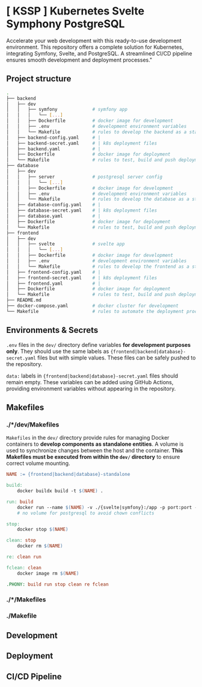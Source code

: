 # [ KSSP ] Kubernetes Svelte Symphony PostgreSQL

Accelerate your web development with this ready-to-use development environment.
This repository offers a complete solution for Kubernetes, integrating Symfony, Svelte, and PostgreSQL. A streamlined CI/CD pipeline ensures smooth development and deployment processes."

## Project structure

```bash
.
├── backend
│   ├── dev
│   │   ├── symfony             # symfony app
│   │   │   └── [...]
│   │   ├── Dockerfile          # docker image for development
│   │   ├── .env                # development environment variables
│   │   └── Makefile            # rules to develop the backend as a standalone component
│   ├── backend-config.yaml     # |
│   ├── backend-secret.yaml     # | k8s deployment files
│   ├── backend.yaml            # |
│   ├── Dockerfile              # docker image for deployment
│   └── Makefile                # rules to test, build and push deployment image on DockerHub
├── database
│   ├── dev
│   │   ├── server              # postgresql server config
│   │   │   └── [...]
│   │   ├── Dockerfile          # docker image for development
│   │   ├── .env                # development environment variables
│   │   └── Makefile            # rules to develop the database as a standalone component
│   ├── database-config.yaml    # |
│   ├── database-secret.yaml    # | k8s deployment files
│   ├── database.yaml           # |
│   ├── Dockerfile              # docker image for deployment
│   └── Makefile                # rules to test, build and push deployment image on DockerHub
├── frontend
│   ├── dev
│   │   ├── svelte              # svelte app
│   │   │   └── [...]
│   │   ├── Dockerfile          # docker image for development
│   │   ├── .env                # development environment variables
│   │   └── Makefile            # rules to develop the frontend as a standalone component
│   ├── frontend-config.yaml    # |
│   ├── frontend-secret.yaml    # | k8s deployment files
│   ├── frontend.yaml           # |
│   ├── Dockerfile              # docker image for deployment
│   └── Makefile                # rules to test, build and push deployment image on DockerHub
├── README.md
├── docker-compose.yaml         # docker cluster for development
└── Makefile                    # rules to automate the deployment process
```

## Environments & Secrets

`.env` files in the `dev/` directory define variables **for development purposes only**. They should use the same labels as `{frontend|backend|database}-secret.yaml` files but with simple values. These files can be safely pushed to the repository.

`data:` labels in `{frontend|backend|database}-secret.yaml` files should remain empty. These variables can be added using GitHub Actions, providing environment variables without appearing in the repository.

## Makefiles

### ./*/dev/Makefiles

`Makefiles` in the `dev/` directory provide rules for managing Docker containers to **develop components as standalone entities**. A volume is used to synchronize changes between the host and the container. **This Makefiles must be executed from within the `dev/` directory** to ensure correct volume mounting.

```Makefile
NAME := {frontend|backend|database}-standalone

build:
	docker buildx build -t $(NAME) .

run: build
	docker run --name $(NAME) -v ./{svelte|symfony}:/app -p port:port -it $(NAME)
    # no volume for postgresql to avoid chown conflicts

stop:
	docker stop $(NAME)

clean: stop
	docker rm $(NAME)

re: clean run

fclean: clean
	docker image rm $(NAME)

.PHONY: build run stop clean re fclean
```

### ./*/Makefiles

### ./Makefile

## Development

## Deployment

## CI/CD Pipeline